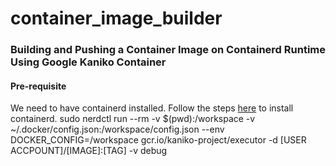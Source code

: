 # container_image_builder
### Building and Pushing a Container Image on Containerd Runtime Using Google Kaniko Container

#### Pre-requisite
We need to have containerd installed. Follow the steps [here](https://github.com/containerd/containerd/blob/main/docs/getting-started.md) to install containerd.
sudo nerdctl run --rm -v $(pwd):/workspace -v ~/.docker/config.json:/workspace/config.json --env DOCKER_CONFIG=/workspace gcr.io/kaniko-project/executor -d [USER ACCPOUNT]/[IMAGE]:[TAG] -v debug

